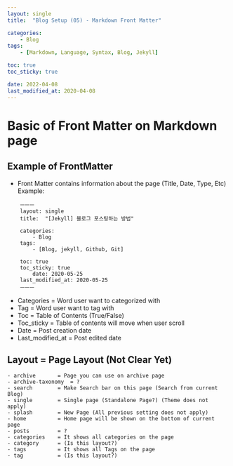 ```yaml
---
layout: single
title:  "Blog Setup (05) - Markdown Front Matter"

categories:
    - Blog
tags:
    - [Markdown, Language, Syntax, Blog, Jekyll]

toc: true
toc_sticky: true

date: 2022-04-08
last_modified_at: 2020-04-08
---
```


# Basic of Front Matter on Markdown page

## Example of FrontMatter

- Front Matter contains information about the page (Title, Date, Type, Etc)
Example: 
```
    ㅡㅡㅡ
    layout: single
    title:  "[Jekyll] 블로그 포스팅하는 방법"

    categories:
        - Blog
    tags:
        - [Blog, jekyll, Github, Git]

    toc: true
    toc_sticky: true
        date: 2020-05-25
    last_modified_at: 2020-05-25
    ㅡㅡㅡ
```
- Categories = Word user want to categorized with
- Tag = Word user want to tag with
- Toc = Table of Contents (True/False)
- Toc_sticky = Table of contents will move when user scroll
- Date = Post creation date
- Last_modified_at = Post edited date


## Layout = Page Layout (Not Clear Yet)
    - archive	    = Page you can use on archive page
    - archive-taxonomy	= ?
    - search        = Make Search bar on this page (Search from current Blog)
    - single	    = Single page (Standalone Page?) (Theme does not apply)
    - splash	    = New Page (All previous setting does not apply)
    - home		    = Home page will be shown on the bottom of current page
    - posts         = ?
    - categories    = It shows all categories on the page
    - category	    = (Is this layout?)
    - tags			= It shows all Tags on the page
    - tag			= (Is this layout?)
